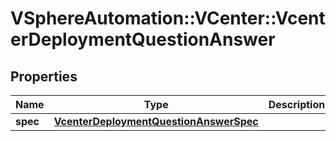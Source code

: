 # VSphereAutomation::VCenter::VcenterDeploymentQuestionAnswer

## Properties
Name | Type | Description | Notes
------------ | ------------- | ------------- | -------------
**spec** | [**VcenterDeploymentQuestionAnswerSpec**](VcenterDeploymentQuestionAnswerSpec.md) |  | [optional] 


